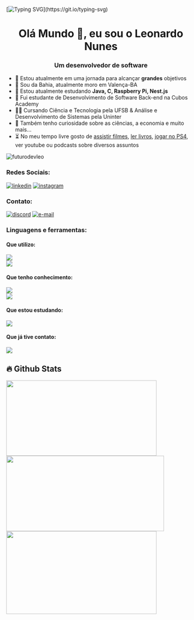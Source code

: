 [![Typing SVG](https://readme-typing-svg.demolab.com?font=White+Rabbit&pause=1000&color=34C924&width=435&lines=Wake+up%2C+Neo...;The+Matrix+has+you...;Follow+the+white+rabbit.)](https://git.io/typing-svg)

<h1 align="center">Olá Mundo 👋, eu sou o Leonardo Nunes</h1>
<h3 align="center">Um desenvolvedor de software</h3>

-  🔭 Estou atualmente em uma jornada para alcançar **grandes** objetivos
-  📍 Sou da Bahia, atualmente moro em Valença-BA
-  🌱 Estou atualmente estudando **Java, C, Raspberry Pi, Nest.js**
-  🧠 Fui estudante de Desenvolvimento de Software Back-end na Cubos Academy
-  👨‍🎓 Cursando Ciência e Tecnologia pela UFSB & Análise e Desenvolvimento de Sistemas pela Uninter
-  🔎 Também tenho curiosidade sobre as ciências, a economia e muito mais...
-  ⏳ No meu tempo livre gosto de [assistir filmes](https://letterboxd.com/leonunes/), [ler livros](https://www.skoob.com.br/usuario/1639942), [jogar no PS4](https://psnprofiles.com/Juha_bach7), ver youtube ou podcasts sobre diversos assuntos

<p align="left"> <img src="https://komarev.com/ghpvc/?username=futurodevleo&label=Profile%20views&color=0e75b6&style=flat" alt="futurodevleo" /> </p>

<h3 align="left">Redes Sociais:</h3>
<p align="left">
<a href="https://linkedin.com/in/leonardo-nunes-dev" target="blank"><img src="https://skillicons.dev/icons?i=linkedin" alt="linkedin" /></a>
<a href="https://instagram.com/leonnunes07" target="blank"><img src="https://skillicons.dev/icons?i=instagram" alt="instagram" /></a>
</p>

<h3 align="left">Contato:</h3>
<p align="left">
<a href="https://discord.com/users/726271049209086094" target="blank"><img src="https://skillicons.dev/icons?i=discord" alt="discord" /></a>
<a href="mailto:leonunes07@outlook.com" target="blank"><img src="https://skillicons.dev/icons?i=gmail" alt="e-mail" /></a>
</p>

<h3 align="left">Linguagens e ferramentas:</h3>
<h4 align="left">Que utilizo:</h4>
<p align="left">
  <a href="https://skillicons.dev">
    <img src="https://skillicons.dev/icons?i=js,nodejs,express,typescript,postgresql" /><br>
    <img src="https://skillicons.dev/icons?i=git,vscode,postman,jest" />
  </a>
</p>
<h4 align="left">Que tenho conhecimento:</h4>
<p align="left">
  <a href="https://skillicons.dev">
    <img src="https://skillicons.dev/icons?i=html,css,py,vitest" /><br>
    <img src="https://skillicons.dev/icons?i=wordpress,mysql,mongodb" />
  </a>
</p>
<h4 align="left">Que estou estudando:</h4>
<p align="left">
  <a href="https://skillicons.dev">
    <img src="https://skillicons.dev/icons?i=java,nestjs,c,raspberrypi" />
  </a>
</p>
<h4 align="left">Que já tive contato:</h4>
<p align="left">
  <a href="https://skillicons.dev">
    <img src="https://skillicons.dev/icons?i=docker,aws" />
  </a>
</p>

## 🔥 Github Stats

<div align="left">
<img height="200px" width="400" src="http://github-profile-summary-cards.vercel.app/api/cards/stats?username=dev-leonunes&theme=radical">
<!--  <img height="200px" width="400" src="https://github-readme-stats.vercel.app/api?username=dev-leonunes&show_icons=true&count_private=true&theme=radical&rank_icon=github"> -->
<img height="200px" width="420" src="http://github-readme-streak-stats.herokuapp.com?user=dev-leonunes&theme=radical&mode=weekly">
<img height="220px" width="400" src="https://github-readme-stats.vercel.app/api/top-langs/?username=dev-leonunes&show_icons=true&theme=radical&layout=compact&langs_count=8">
</div>
